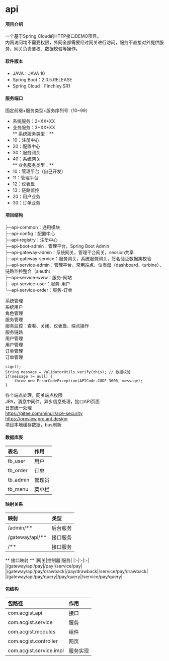 # api

#### 项目介绍
一个基于Spring Cloud的HTTP接口DEMO项目。  
内网访问均不需要权限，外网全部需要经过网关进行访问，服务不直接对外提供服务，网关负责鉴权、数据校验等操作。

#### 软件版本
* JAVA：JAVA 10
* Spring Boot：2.0.5.RELEASE
* Spring Cloud：Finchley.SR1

#### 服务端口
固定前缀+服务类型+服务序列号（10~99）  
* 系统服务：2+XX+XX  
* 业务服务：3+XX+XX  
** 系统服务类型：** 
* 10：注册中心
* 20：配置中心
* 30：服务网关
* 40：系统网关  
** 业务服务类型：** 
* 10：管理平台（自己开发）
* 11：管理平台
* 12：仪表盘
* 13：链路监控
* 20：用户业务
* 30：订单业务

#### 项目结构
├─api-common：通用模块  
├─api-config：配置中心  
├─api-registry：注册中心  
├─api-boot-admin：管理平台，Spring Boot Admin  
├─api-gateway-admin：系统网关，管理平台网关，session共享  
├─api-gateway-service：服务网关，系统服务网关，签名验证数据集校验  
├─api-service-admin：管理平台，常用端点、仪表盘（dashboard、turbine）、链路监控整合（sleuth）  
├─api-service-www：服务-网站  
├─api-service-user：服务-用户  
└─api-service-order：服务-订单    

系统管理  
	系统用户  
	角色管理  
服务管理  
	服务监控：查看、关闭、仪表盘、端点操作  
	服务链路  
用户管理  
	用户管理  
订单管理  
	订单管理  

	sign();
	String message = ValidatorUtils.verify(this); // 数据校验
	if(message != null) {
		throw new ErrorCodeException(APICode.CODE_3000, message);
	}

各个端点处理，网关端点权限  
JPA，消息中间件，异步信息处理，接口API页面  
日志统一处理  
https://gitee.com/minull/ace-security  
https://preview.pro.ant.design  
项目本地缓存数据，bus刷新  

#### 数据库表
|表名|作用|
|:-|:-|
|tb_user|用户|
|tb_order|订单|
|tb_admin|管理员|
|tb_menu|菜单栏|

#### 映射关系
|映射|类型|
|:-|:-|
|/admin/**|后台服务|
|/gateway/api/**|接口服务|
|/**|接口服务|
** 接口映射 **
|网关|控制器|服务|
|:-|:-|:-|
|/gateway/api/pay|/pay|/service/pay|
|/gateway/api/pay/drawback|/pay/drawback|/service/pay/drawback|
|/gateway/api/pay/query|/pay/query|/service/pay/query|

#### 包结构
|包路径|作用|
|:-|:-|
|com.acgist.api|接口|
|com.acgist.service|服务|
|com.acgist.modules|组件|
|com.acgist.controller|网页|
|com.acgist.service.impl|服务实现|
